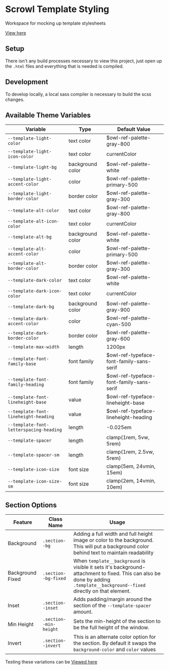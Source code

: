 # Scrowl Template Styling

Workspace for mocking up template stylesheets

[View here](src/index.html)

## Setup

There isn't any build processes necessary to view this project, just open up the `.html` files and everything that is needed is compiled.

## Development

To develop locally, a local sass compiler is necessary to build the scss changes.

## Available Theme Variables

| Variable                                | Type             | Default Value                            |
| --------------------------------------- | ---------------- | ---------------------------------------- |
| `--template-light-color`                | text color       | $owl-ref-palette-gray-800                |
| `--template-light-icon-color`           | text color       | currentColor                             |
| `--template-light-bg`                   | background color | $owl-ref-palette-white                   |
| `--template-light-accent-color`         | color            | $owl-ref-palette-primary-500             |
| `--template-light-border-color`         | border color     | $owl-ref-palette-gray-300                |
| `--template-alt-color`                  | text color       | $owl-ref-palette-gray-800                |
| `--template-alt-icon-color`             | text color       | currentColor                             |
| `--template-alt-bg`                     | background color | $owl-ref-palette-white                   |
| `--template-alt-accent-color`           | color            | $owl-ref-palette-primary-500             |
| `--template-alt-border-color`           | border color     | $owl-ref-palette-gray-300                |
| `--template-dark-color`                 | text color       | $owl-ref-palette-white                   |
| `--template-dark-icon-color`            | text color       | currentColor                             |
| `--template-dark-bg`                    | background color | $owl-ref-palette-gray-900                |
| `--template-dark-accent-color`          | color            | $owl-ref-palette-cyan-500                |
| `--template-dark-border-color`          | border color     | $owl-ref-palette-gray-600                |
| `--template-max-width`                  | length           | 1200px                                   |
| `--template-font-family-base`           | font family      | $owl-ref-typeface-font-family-sans-serif |
| `--template-font-family-heading`        | font family      | $owl-ref-typeface-font-family-sans-serif |
| `--template-font-lineheight-base`       | value            | $owl-ref-typeface-lineheight-base        |
| `--template-font-lineheight-heading`    | value            | $owl-ref-typeface-lineheight-heading     |
| `--template-font-letterspacing-heading` | length           | -0.025em                                 |
| `--template-spacer`                     | length           | clamp(1rem, 5vw, 5rem)                   |
| `--template-spacer-sm`                  | length           | clamp(1rem, 2.5vw, 5rem)                 |
| `--template-icon-size`                  | font size        | clamp(5em, 24vmin, 15em)                 |
| `--template-icon-size-sm`               | font size        | clamp(2em, 14vmin, 10em)                 |

## Section Options

| Feature          | Class Name             | Usage                                                                                                                                                                        |
| ---------------- | ---------------------- | ---------------------------------------------------------------------------------------------------------------------------------------------------------------------------- |
| Background       | `.section--bg`         | Adding a full width and full height image or color to the background. This will put a background color behind text to maintain readability                                   |
| Background Fixed | `.section--bg-fixed`   | When `template__background` is visible it sets it's background-attachment to fixed. This can also be done by adding `.template__background--fixed` directly on that element. |
| Inset            | `.section--inset`      | Adds padding/margin around the section of the `--template-spacer` amount.                                                                                                    |
| Min Height       | `.section--min-height` | Sets the min-height of the section to be the full height of the window.                                                                                                      |
| Invert           | `.section--invert`     | This is an alternate color option for the section. By default it swaps the `background-color` and `color` values                                                             |

Testing these variations can be [Viewed here](src/section-options.html)
